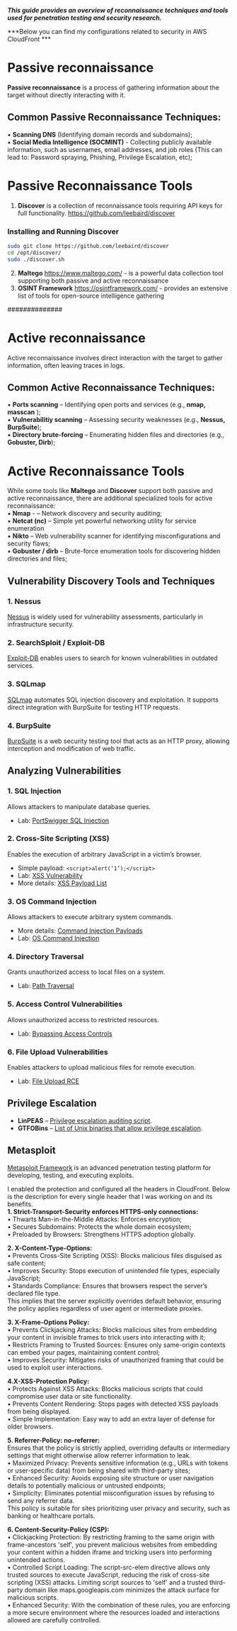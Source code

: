 ***This guide provides an overview of reconnaissance techniques and tools used for penetration testing and security research.***  <br />

***Below you can find my configurations related to security in AWS CloudFront ***

# Passive reconnaissance <br />
**Passive reconnaissance** is a process of gathering information about the target without directly interacting with it.  <br />

## Common Passive Reconnaissance Techniques: <br />

▪ **Scanning DNS**  (Identifying domain records and subdomains); <br />
▪ **Social Media Intelligence (SOCMINT)** - Collecting publicly available information, such as usernames, email addresses, and job roles (This can lead to: Password spraying, Phishing, Privilege Escalation, etc);  <br />


# Passive Reconnaissance Tools <br />

1. **Discover** is a collection of reconnaissance tools requiring API keys for full functionality.
https://github.com/leebaird/discover <br />
 
### Installing and Running Discover

```sh
sudo git clone https://github.com/leebaird/discover
cd /opt/discover/
sudo ./discover.sh
```

2. **Maltego** https://www.maltego.com/ - is a powerful data collection tool supporting both passive and active reconnaissance  <br />
3. **OSINT Framework** https://osintframework.com/ - provides an extensive list of tools for open-source intelligence gathering <br />



##############
# Active reconnaissance <br />

Active reconnaissance involves direct interaction with the target to gather information, often leaving traces in logs.  <br />

## Common Active Reconnaissance Techniques: <br />

▪ **Ports scanning** – Identifying open ports and services (e.g., **nmap, masscan** );  <br />
▪ **Vulnerabilitiy scanning** – Assessing security weaknesses (e.g., **Nessus, BurpSuite**);  <br />
▪ **Directory brute-forcing** – Enumerating hidden files and directories (e.g., **Gobuster, Dirb**);  <br />



# Active Reconnaissance Tools
While some tools like **Maltego** and **Discover** support both passive and active reconnaissance, there are additional specialized tools for active reconnaissance: <br />
▪ **Nmap**  - – Network discovery and security auditing; <br />
▪ **Netcat (nc)** – Simple yet powerful networking utility for service enumeration <br />
▪ **Nikto** – Web vulnerability scanner for identifying misconfigurations and security flaws;  <br />
▪ **Gobuster / dirb** – Brute-force enumeration tools for discovering hidden directories and files;  <br />



## Vulnerability Discovery Tools and Techniques  <br />

### 1. Nessus  <br />
[Nessus](https://www.tenable.com/products/nessus) is widely used for vulnerability assessments, particularly in infrastructure security.  <br />

### 2. SearchSploit / Exploit-DB  <br />
[Exploit-DB](https://www.exploit-db.com/) enables users to search for known vulnerabilities in outdated services.  <br />

### 3. SQLmap  <br />
[SQLmap](https://github.com/sqlmapproject/sqlmap) automates SQL injection discovery and exploitation. It supports direct integration with BurpSuite for testing HTTP requests.  <br />

### 4. BurpSuite  <br />
[BurpSuite](https://portswigger.net/burp) is a web security testing tool that acts as an HTTP proxy, allowing interception and modification of web traffic.  <br />


## Analyzing Vulnerabilities  <br />

### 1. SQL Injection  <br />
Allows attackers to manipulate database queries.  <br />
- Lab: [PortSwigger SQL Injection](https://portswigger.net/web-security/sql-injection/lab-retrieve-hidden-data)  <br />

### 2. Cross-Site Scripting (XSS)  <br />
Enables the execution of arbitrary JavaScript in a victim’s browser.  <br />
- Simple payload: `<script>alert(‘1’);</script>`  <br />
- Lab: [XSS Vulnerability](https://portswigger.net/web-security/cross-site-scripting/reflected/lab-html-context-nothing-encoded)  <br />
- More details: [XSS Payload List](https://github.com/payloadbox/xss-payload-list)  <br />

### 3. OS Command Injection  <br />
Allows attackers to execute arbitrary system commands.  <br />
- More details: [Command Injection Payloads](https://github.com/payloadbox/command-injection-payload-list)  <br />
- Lab: [OS Command Injection](https://portswigger.net/web-security/os-command-injection/lab-simple)  <br />

### 4. Directory Traversal  <br />
Grants unauthorized access to local files on a system.  <br />
- Lab: [Path Traversal](https://portswigger.net/web-security/file-path-traversal/lab-simple)  <br />

### 5. Access Control Vulnerabilities  <br />
Allows unauthorized access to restricted resources.  <br />
- Lab: [Bypassing Access Controls](https://portswigger.net/web-security/access-control/lab-unprotected-admin-functionality)  <br />

### 6. File Upload Vulnerabilities  <br />
Enables attackers to upload malicious files for remote execution.  <br />
- Lab: [File Upload RCE](https://portswigger.net/web-security/file-upload/lab-file-upload-remote-code-execution-via-web-shell-upload)  <br />

## Privilege Escalation  <br />
- **LinPEAS** – [Privilege escalation auditing script](https://linpeas.sh/).  <br />
- **GTFOBins** – [List of Unix binaries that allow privilege escalation](https://gtfobins.github.io/).  <br />


## Metasploit  <br />
[Metasploit Framework](https://www.metasploit.com/) is an advanced penetration testing platform for developing, testing, and executing exploits.  <br />




I enabled the protection and configured all the headers in CloudFront. Below is the description for every single header that I was working on and its benefits.  <br />
**1. Strict-Transport-Security enforces HTTPS-only connections:**  <br />
	•	Thwarts Man-in-the-Middle Attacks: Enforces encryption;  <br />
	•	Secures Subdomains: Protects the whole domain ecosystem;  <br />
	•	Preloaded by Browsers: Strengthens HTTPS adoption globally.  <br />
 
**2. X-Content-Type-Options:**  <br />
	•	Prevents Cross-Site Scripting (XSS): Blocks malicious files disguised as safe content;  <br />
	•	Improves Security: Stops execution of unintended file types, especially JavaScript;  <br />
	•	Standards Compliance: Ensures that browsers respect the server’s declared file type.  <br />
     This implies that the server explicitly overrides default behavior, ensuring the policy applies regardless of user agent or intermediate proxies. <br />
 
**3. X-Frame-Options Policy:**  <br />
	•	Prevents Clickjacking Attacks: Blocks malicious sites from embedding your content in invisible frames to trick users into interacting with it;  <br />
	•	Restricts Framing to Trusted Sources: Ensures only same-origin contexts can embed your pages, maintaining content control;  <br />
	•	Improves Security: Mitigates risks of unauthorized framing that could be used to exploit user interactions.  <br />
 
**4.X-XSS-Protection Policy:**  <br />
	•	Protects Against XSS Attacks: Blocks malicious scripts that could compromise user data or site functionality.  <br />
	•	Prevents Content Rendering: Stops pages with detected XSS payloads from being displayed.  <br />
	•	Simple Implementation: Easy way to add an extra layer of defense for older browsers.  <br />
 
**5. Referrer-Policy: no-referrer:**  <br />
Ensures that the policy is strictly applied, overriding defaults or intermediary settings that might otherwise allow referrer information to leak.  <br />
	•	Maximized Privacy: Prevents sensitive information (e.g., URLs with tokens or user-specific data) from being shared with third-party sites;  <br />
	•	Enhanced Security: Avoids exposing site structure or user navigation details to potentially malicious or untrusted endpoints;  <br />
	•	Simplicity: Eliminates potential misconfiguration issues by refusing to send any referrer data. <br />
This policy is suitable for sites prioritizing user privacy and security, such as banking or healthcare portals.  <br />
 
**6. Content-Security-Policy (CSP):**  <br /> 
	•	Clickjacking Protection: By restricting framing to the same origin with frame-ancestors 'self', you prevent malicious websites from embedding your content within a hidden iframe and tricking users into performing unintended actions.  <br />
	•	Controlled Script Loading: The script-src-elem directive allows only trusted sources to execute JavaScript, reducing the risk of cross-site scripting (XSS) attacks. Limiting script sources to 'self' and a trusted third-party domain like maps.googleapis.com minimizes the attack surface for malicious scripts.  <br />
	•	Enhanced Security: With the combination of these rules, you are enforcing a more secure environment where the resources loaded and interactions allowed are carefully controlled.  <br />
